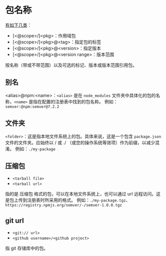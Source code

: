 # 包名称

[有如下几类](https://docs.npmjs.com/cli/v10/using-npm/package-spec)：

- [<@scope>/]\<pkg>：作用域包
- [<@scope>/]\<pkg>@\<tag>：指定包的标签
- [<@scope>/]\<pkg>@\<version>：指定版本
- [<@scope>/]\<pkg>@\<version range>：版本范围

按名称（带或不带范围）以及可选的标记、版本或版本范围引用包。

## 别名

\<alias>@npm:\<name>：`<alias>` 是在 `node_modules` 文件夹中具体化的包的名称，`<name>` 是指在配置的注册表中找到的包名称。
例如：`semver:@npm:semver@7.2.2`

## 文件夹

`<folder>`：这是指本地文件系统上的包。具体来说，这是一个包含 `package.json` 文件的文件夹。应始终以 / 或 ./ （或您的操作系统等效项）作为前缀，以减少混淆。
例如：`./my-package`

## **压缩包**

- `<tarball file>`
- `<tarball url>`

指的是 压缩包 格式的包，可以在本地文件系统上，也可以通过 url 远程访问。这是包上传到注册表时所采用的格式。
例如：`./my-package.tgz`、`https://registry.npmjs.org/semver/-/semver-1.0.0.tgz`

## git url

- `<git:// url>`
- `<github username>/<github project>`

指 git 存储库中的包。
